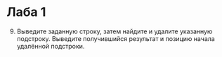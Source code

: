 # Лаба 1
9. Выведите заданную строку, затем найдите и удалите указанную подстроку. Выведите получившийся результат и позицию начала удалённой подстроки.
